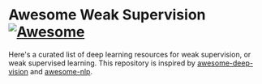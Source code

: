 # Awesome Weak Supervision [![Awesome](https://awesome.re/badge-flat.svg)](https://awesome.re)

Here's a curated list of deep learning resources for weak supervision, or weak supervised learning. This repository is inspired by [awesome-deep-vision](https://github.com/kjw0612/awesome-deep-vision) and [awesome-nlp](https://github.com/keon/awesome-nlp).
